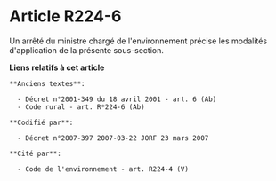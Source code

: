 # Article R224-6

Un arrêté du ministre chargé de l'environnement précise les modalités d'application de la présente sous-section.

**Liens relatifs à cet article**

	**Anciens textes**:

	  - Décret n°2001-349 du 18 avril 2001 - art. 6 (Ab)
	  - Code rural - art. R*224-6 (Ab)

	**Codifié par**:

	  - Décret n°2007-397 2007-03-22 JORF 23 mars 2007

	**Cité par**:

	  - Code de l'environnement - art. R224-4 (V)
